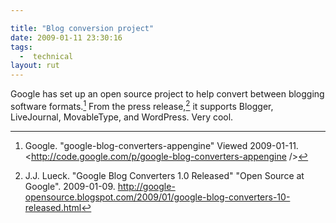 ```yaml
---

title: "Blog conversion project"
date: 2009-01-11 23:30:16
tags:
  -  technical
layout: rut
---
```


Google has set up an open source project to help convert between blogging software formats.[^20090111-1]  From the press release,[^20090111-2] it supports Blogger, LiveJournal, MovableType, and WordPress.  Very cool.

[^20090111-1]: Google.  "google-blog-converters-appengine" Viewed 2009-01-11.  <http://code.google.com/p/google-blog-converters-appengine />

[^20090111-2]: J.J. Lueck.  "Google Blog Converters 1.0 Released" "Open Source at Google".  2009-01-09.  <http://google-opensource.blogspot.com/2009/01/google-blog-converters-10-released.html>


